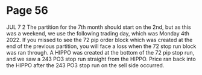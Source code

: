 # Page 56

JUL
7 2
The partition for the 7th month should start on the 2nd, but as
this was a weekend, we use the following trading day, which
was Monday 4th 2022.
If you missed to see the 72 pip order block which was
created at the end of the previous partition, you will face a
loss when the 72 stop run block was ran through.
A HIPPO was created at the bottom of the 72 pip stop run,
and we saw a 243 PO3 stop run straight from the HIPPO.
Price ran back into the HIPPO after the 243 PO3 stop run
on the sell side occurred.
